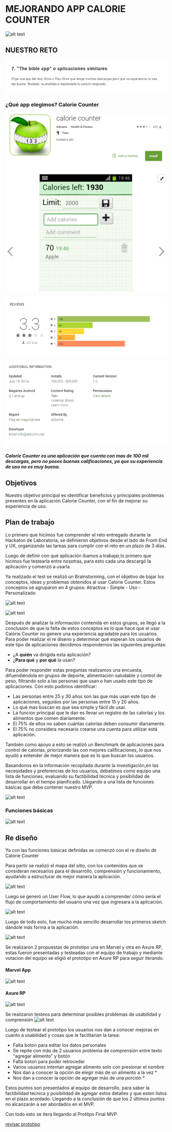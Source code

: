 # MEJORANDO APP CALORIE COUNTER 

![alt text](http://img.fenixzone.net/i/F2deSpO.png)

## NUESTRO RETO 
![alt text](https://github.com/minimalista12/Proyecto-Final/blob/master/imagenes/RETO.png)

### ¿Qué app elegimos?  Calorie Counter 
![alt text](https://github.com/minimalista12/Proyecto-Final/blob/master/imagenes/app1.png)

![alt text](https://github.com/minimalista12/Proyecto-Final/blob/master/imagenes/app2.png)

![alt text](https://github.com/minimalista12/Proyecto-Final/blob/master/imagenes/app3.png)

##### Calorie Counter es una aplicación que cuenta con mas de 100 mil descargas, pero no posee buenas calificaciones, ya que su experiencia de uso no es muy buena. 

## Objetivos
Nuestro objetivo principal es identificar beneficios y principales problemas presentes en la aplicación Calorie Counter, con el fin de mejorar su experiencia de uso.

## Plan de trabajo
Lo primero que hicimos fue comprender el reto entregado durante la Hackaton de Laboratoria, se definieron objetivos desde el lado de Front-End y UX, organizando las tareas para cumplir con el reto en un plazo de 3 días.

Luego de definir con qué aplicación ibamos a trabajar,lo primero que hicimos fue testearla entre nosotras, para esto cada una descargó la aplicación y comenzó a usarla.

Ya realizado el test se realizó un Brainstorming, con el objetivo de bajar los conceptos, ideas y problemas obtenidos al usar Calorie Counter. Estos conceptos se agruparon en 4 grupos: Atractiva - Simple - Uso - Personalizado

![alt text](https://lh4.googleusercontent.com/ueCbNhdcZzYqSsplaLUx4lmwf8kNMz-CXhYZ6_lCD0cZub2dJRG6-kXlPhd7U-OkNJCiMQfwjuhYjUYU8YBW=w1366-h671-rw)

![alt text](https://lh6.googleusercontent.com/xYb7pm8ritWHRjQ6VlmvK3LAnv6r1tiF0ljn7UbURG-t0caF0MeZWMwoWYs4bJoCvhUBoUEXf_iAtu_eCoQB=w1366-h671-rw)

Después de analizar la información contenida en estos grupos, se llegó a la conclusión de que la falta de estos conceptos es lo que hace que el usar Calorie Counter no genere una experiencia agradable para los usuarios.  
Para poder realizar el re diseno y determinar qué esperan los usuarios de este tipo de aplicaciones decidimos respondernos las siguientes preguntas: 
- ¿A **quién** va dirigida esta aplicación? 
- ¿**Para qué** y **por qué** la usan?

Para poder responder estas preguntas realizamos una encuesta, difuendiéndola en grupos de deporte, alimentación saludable y control de peso, filtrando solo a las personas que usan o han usado este tipo de aplicaciones. Con esto pudimos identificar:
- Las personas entre 25 y 30 años son las que más usan este tipo de aplicaciones, seguidos por las personas entre 15 y 20 años. 
- Lo qué mas buscan es que sea simple y fácil de usar.
- La funcion principal que le dan es llevar un registro de las calorías y los alimentos que comen diariamente.
- El 75% de ellos no saben cuántas calorías deben consumir diariamente. 
- El 75% no considera necesario crearse una cuenta para utilizar está aplicación.

También como apoyo a esto se realizó un Benchmark de aplicaciones para control de calorías, priorizando las con mejores calificaciones, lo que nos ayudó a entender de mejor manera que es lo que buscan los usuarios. 

Basandonos en la información recopilada durante la investigación,en las necesidades y preferencias de los usuarios, debatimos como equipo una lista de funciones, evaluando su factibilidad técnica y posibilidad de desarrollar en el tiempo planificado. Llegando a una lista de funciones básicas que debe contener nuestro MVP. 

![alt text](https://lh4.googleusercontent.com/d9-baTJcQxvFSUnLuwKv-IAIpluYiwVRhGfctRqEJA8b7dEmqL6S4-6qYJbcl2zEL8-bBFu4tto3FIRvNeJQ=w1366-h671-rw)

### Funciones básicas
![alt text](https://lh4.googleusercontent.com/AiWzqLMMGqswmQHwNzUx2bm99T_b8ZKwG0JvFzO-xkLLfwyi7W6ab6Dsjs68FR5K8VQi8VuNTL3UeHmsILzZ=w1366-h671)


## Re diseño 

Ya con las funciones básicas definidas se comenzó con el re diseño de Calorie Counter

Para partir se realizó el mapa del sitio, con los contenidos que se consideran necesarios para el desarrollo, comprensión y funcionamiento, ayudando a estructurar de mejor manera la aplicación. 

![alt text](https://lh6.googleusercontent.com/RxwaoBqmWk7N8K6AnaQa0FImpHCiSFh6qvRDu5ZjiCRLzGi05Yuar8AUwK3dZj6CxKt9Q-kLV3_vE4iiG5s9=w1366-h671)

Luego se generó un User Flow, lo que ayudó a comprender cómo sería el flujo de comportamiento del usuario una vez que ingresara a la aplicación. 

![alt text](https://lh5.googleusercontent.com/nsMmdS9F9_eHJWT2HpljEyiE2axCSLy16vXIpUY5nfJbd-w4SRGF_-pTFMz9ySjQqBnYUdkJkcOlFY-03yQG=w1366-h671-rw)

Luego de todo esto, fue mucho más sencillo desarrollar los primeros sketch dándole más forma a la aplicación.

![alt text](https://lh5.googleusercontent.com/0dDYsCAaCER8x-wQAQAPNoP71syZAoNLhZ9paq53EpkU-7mCC7s6cOz2DSdG3zshJ1Z382GMMvSN5xycyqzg=w1366-h671)

Se realizaron 2 propuestas de prototipo una en Marvel y otra en Axure RP, estas fueron presentadas y testeadas con el equipo de trabajo y mediante votacion del equipo se eligió el prototipo en Axure RP para seguir iterando. 

#### Marvel App
![alt text](https://lh5.googleusercontent.com/ausFZ10mqEqLNldm7wG9dFbhm01XWVeIaNzXa3tZsFvkTP8gpXHIpzHtGMt7dnb4tztxfHBJd6zGxqeZuI41=w1366-h671)

#### Axure RP
![alt text](https://lh3.googleusercontent.com/Xd3jG-rg8SyU07-Mj4peVmnXEYhrNaz5k2Mj3noyJXIobbh99P0pLGe4jPkkZZ17VZbCZXBnz3AilpN396Hg=w1366-h671)

Se realizaron testeos para determinar posibles problemas de usabilidad y comprensión 
![alt text](https://image.ibb.co/d18VqH/29004340_10216028480204483_2050123914_n.jpg)

Luego de testear el prototipo los usuarios nos dan a conocer mejoras en cuanto a usabilidad y cosas que le facilitarian la tarea:
 - Falta boton para editar los datos personales
 - Se repite con más de 2 usuarios problema de comprensión entre texto "agregar alimento" y botón
 - Falta boton para poder retroceder
 - Varios usuarios intentan agregar alimento solo con presionar el nombre
 - Nos dan a conocer la opción de elegir más de un alimento a la vez *
 - Nos dan a conocer la opción de agregar más de una porción *

Estos puntos son presentados al equipo de desarrollo, para saber la factibilidad tecnica y posibilidad de agregar estos detalles y que esten listos en el plazo acordado. Llegando a la conclusión de que los 2 últimos puntos no alcanzarán a ser abordados en el MVP.

Con todo esto se itera llegando al Protitpo Final MVP.

[revisar prototipo](https://sm5wt2.axshare.com/#c=2)
 
 
 
 
 
